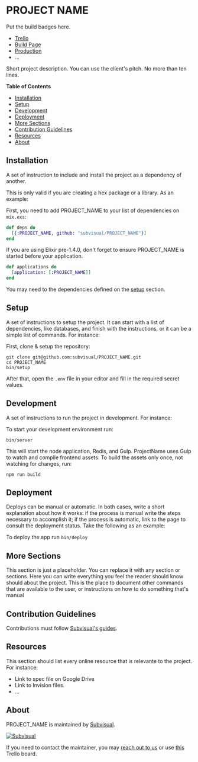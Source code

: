 [trello]: https://trello.com/whatever
[build-page]: https://semaphore.com/whatever
[production]: https://link.to.production/

PROJECT NAME
============

Put the build badges here.

* [Trello][trello]
* [Build Page][build-page]
* [Production][production]
* ...

Short project description. You can use the client's pitch. No more than ten lines.

**Table of Contents**

* [Installation](#installation)
* [Setup](#setup)
* [Development](#development)
* [Deployment](#deployment)
* [More Sections](#more-sections)
* [Contribution Guidelines](#contribution-guidelines)
* [Resources](#resources)
* [About](#about)

Installation
------------

A set of instruction to include and install the project as a dependency of
another.

This is only valid if you are creating a hex package or a library.
As an example:

First, you need to add PROJECT_NAME to your list of dependencies on `mix.exs`:

```elixir
def deps do
  [{:PROJECT_NAME, github: "subvisual/PROJECT_NAME"}]
end
```
If you are using Elixir pre-1.4.0, don't forget to ensure PROJECT_NAME is
started before your application.

```elixir
def applications do
  [application: [:PROJECT_NAME]]
end
```

You may need to the dependencies defined on the [setup](#setup) section.

Setup
-----

A set of instructions to setup the project. It can start with a list of dependencies, like databases, and finish with the instructions, or it can be a simple list of commands. For instance:

First, clone & setup the repository:

```
git clone git@github.com:subvisual/PROJECT_NAME.git
cd PROJECT_NAME
bin/setup
```

After that, open the `.env` file in your editor and fill in the required secret values.

Development
-----------

A set of instructions to run the project in development. For instance:

To start your development environment run:

```
bin/server
```

This will start the node application, Redis, and Gulp.
ProjectName uses Gulp to watch and compile frontend assets.
To build the assets only once, not watching for changes, run:

```
npm run build
```

Deployment
----------

Deploys can be manual or automatic. In both cases, write a short explanation about how it works: if the process is manual write the steps necessary to accomplish it; if the process is automatic, link to the page to consult the deployment status. Take the following as an example:

To deploy the app run `bin/deploy`

More Sections
-------------

This section is just a placeholder. You can replace it with any section or sections. Here you can write everything you feel the reader should know should about the project. This is the place to document other commands that are available to the user, or instructions on how to do something that's manual

Contribution Guidelines
-----------------------

Contributions must follow [Subvisual's guides](https://github.com/subvisual/guides).

Resources
---------

This section should list every online resource that is relevante to the project. For instance:

* Link to spec file on Google Drive
* Link to Invision files.
* ...

About
-----

PROJECT_NAME is maintained by [Subvisual](http://subvisual.com).

[![Subvisual](https://raw.githubusercontent.com/subvisual/guides/master/github/templates/logos/blue@4x.png)](http://subvisual.com)

If you need to contact the maintainer, you may <a href="mailto:contact@subvisual.com">reach out to us</a> or use [this](https://trello.com/b/svB6ZSce/areas-of-responsability-dris) Trello board.
